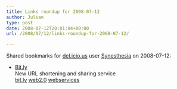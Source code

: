 ```yaml
---
title: Links roundup for 2008-07-12
author: Julian
type: post
date: 2008-07-12T20:01:04+00:00
url: /2008/07/12/links-roundup-for-2008-07-12/

---
```

Shared bookmarks for [del.icio.us][1] user [Synesthesia][2] on 2008-07-12:

  * [Bit.ly][3]  
    New URL shortening and sharing service  
    [bit.ly][4] [web2.0][5] [webservices][6]

 [1]: http://del.icio.us/
 [2]: http://del.icio.us/synesthesia
 [3]: http://www.readwriteweb.com/archives/bitly_alternative_to_tinyurl.php
 [4]: http://del.icio.us/synesthesia/bit.ly
 [5]: http://del.icio.us/synesthesia/web2.0
 [6]: http://del.icio.us/synesthesia/webservices